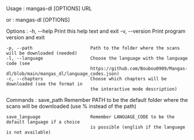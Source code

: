 Usage : 
    mangas-dl [OPTIONS] URL

or :
    mangas-dl <command> [OPTIONS]

Options :
    -h, --help                      Print this help text and exit
    -v, --version                   Print program version and exit

    -p, --path                      Path to the folder where the scans will be downloaded (needed)
    -l, --language                  Choose the language with the language code (see 
                                    https://github.com/Boubou0909/Mangas-dl/blob/main/mangas_dl/language_codes.json)
    -c, --chapters                  Choose which chapters will be downloaded (see the format in
                                    the interactive mode description)

Commands :
    save_path                       Remember PATH to be the default folder where the scans 
                                    will be downloaded (use % instead of the path)

    save_language                   Remember LANGUAGE_CODE to be the default language if a choice
                                    is possible (english if the language is not available)